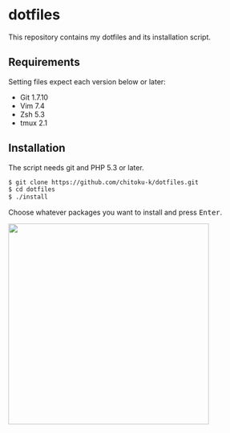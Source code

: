 # dotfiles

This repository contains my dotfiles and its installation script.

## Requirements

Setting files expect each version below or later:

- Git 1.7.10
- Vim 7.4
- Zsh 5.3
- tmux 2.1

## Installation
The script needs git and PHP 5.3 or later.

```sh
$ git clone https://github.com/chitoku-k/dotfiles.git
$ cd dotfiles
$ ./install
```

Choose whatever packages you want to install and press <kbd>Enter</kbd>.

<img src="https://raw.githubusercontent.com/wiki/chitoku-k/dotfiles/installer.gif" alt="" width="400">
